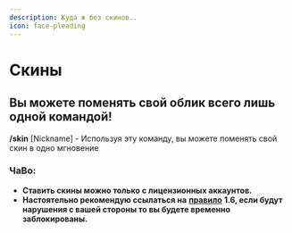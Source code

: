 ```yaml
---
description: Куда ж без скинов..
icon: face-pleading
---
```


# Скины

## Вы можете поменять свой облик всего лишь одной командой!

**/skin** \[Nickname] - Используя эту команду, вы можете поменять свой скин в одно мгновение

### ЧаВо:

* **Ставить скины можно только с лицензионных аккаунтов.**
* **Настоятельно рекомендую ссылаться на** [**правило**](../informaciya/markdown.md) **1.6, если будут нарушения с вашей стороны то вы будете временно заблокированы.**

